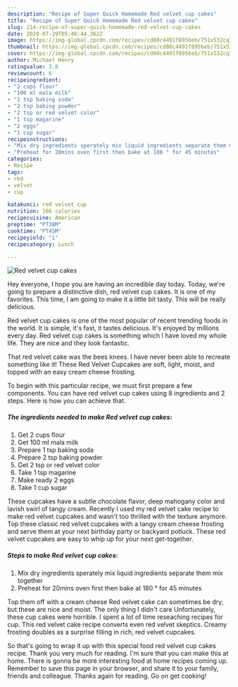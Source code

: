 ```yaml
---
description: "Recipe of Super Quick Homemade Red velvet cup cakes"
title: "Recipe of Super Quick Homemade Red velvet cup cakes"
slug: 214-recipe-of-super-quick-homemade-red-velvet-cup-cakes
date: 2020-07-29T05:48:44.362Z
image: https://img-global.cpcdn.com/recipes/cd08c4491f895beb/751x532cq70/red-velvet-cup-cakes-recipe-main-photo.jpg
thumbnail: https://img-global.cpcdn.com/recipes/cd08c4491f895beb/751x532cq70/red-velvet-cup-cakes-recipe-main-photo.jpg
cover: https://img-global.cpcdn.com/recipes/cd08c4491f895beb/751x532cq70/red-velvet-cup-cakes-recipe-main-photo.jpg
author: Michael Henry
ratingvalue: 3.8
reviewcount: 6
recipeingredient:
- "2 cups flour"
- "100 ml mala milk"
- "1 tsp baking soda"
- "2 tsp baking powder"
- "2 tsp or red velvet color"
- "1 tsp magarine"
- "2 eggs"
- "1 cup sugar"
recipeinstructions:
- "Mix dry ingredients sperately mix liquid ingredients separate them mix together"
- "Preheat for 20mins oven first then bake at 180 ° for 45 minutes"
categories:
- Recipe
tags:
- red
- velvet
- cup

katakunci: red velvet cup 
nutrition: 166 calories
recipecuisine: American
preptime: "PT38M"
cooktime: "PT45M"
recipeyield: "1"
recipecategory: Lunch

---
```



![Red velvet cup cakes](https://img-global.cpcdn.com/recipes/cd08c4491f895beb/751x532cq70/red-velvet-cup-cakes-recipe-main-photo.jpg)

Hey everyone, I hope you are having an incredible day today. Today, we're going to prepare a distinctive dish, red velvet cup cakes. It is one of my favorites. This time, I am going to make it a little bit tasty. This will be really delicious.

Red velvet cup cakes is one of the most popular of recent trending foods in the world. It is simple, it's fast, it tastes delicious. It's enjoyed by millions every day. Red velvet cup cakes is something which I have loved my whole life. They are nice and they look fantastic.

That red velvet cake was the bees knees. I have never been able to recreate something like it! These Red Velvet Cupcakes are soft, light, moist, and topped with an easy cream cheese frosting.


To begin with this particular recipe, we must first prepare a few components. You can have red velvet cup cakes using 8 ingredients and 2 steps. Here is how you can achieve that.

<!--inarticleads1-->

##### The ingredients needed to make Red velvet cup cakes:

1. Get 2 cups flour
1. Get 100 ml mala milk
1. Prepare 1 tsp baking soda
1. Prepare 2 tsp baking powder
1. Get 2 tsp or red velvet color
1. Take 1 tsp magarine
1. Make ready 2 eggs
1. Take 1 cup sugar


These cupcakes have a subtle chocolate flavor, deep mahogany color and lavish swirl of tangy cream. Recently I used my red velvet cake recipe to make red velvet cupcakes and wasn&#39;t too thrilled with the texture anymore. Top these classic red velvet cupcakes with a tangy cream cheese frosting and serve them at your next birthday party or backyard potluck. These red velvet cupcakes are easy to whip up for your next get-together. 

<!--inarticleads2-->

##### Steps to make Red velvet cup cakes:

1. Mix dry ingredients sperately mix liquid ingredients separate them mix together
1. Preheat for 20mins oven first then bake at 180 ° for 45 minutes


Top them off with a cream cheese Red velvet cake can sometimes be dry, but these are nice and moist. The only thing I didn&#39;t care Unfortunately, these cup cakes were horrible. I spent a lot of time reseaching recipes for cup. This red velvet cake recipe converts even red velvet skeptics. Creamy frosting doubles as a surprise filling in rich, red velvet cupcakes. 

So that's going to wrap it up with this special food red velvet cup cakes recipe. Thank you very much for reading. I'm sure that you can make this at home. There is gonna be more interesting food at home recipes coming up. Remember to save this page in your browser, and share it to your family, friends and colleague. Thanks again for reading. Go on get cooking!
